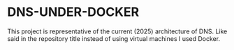 # DNS-UNDER-DOCKER
This project is representative of the current (2025) architecture of DNS. Like said in the repository title instead of using virtual machines I used Docker.
